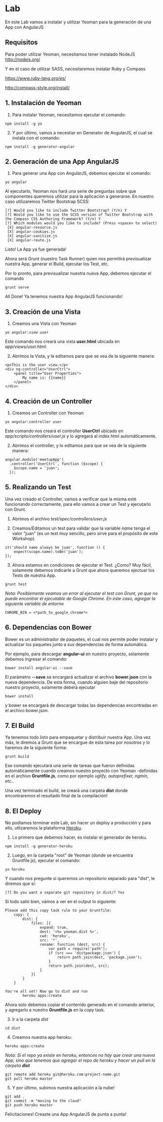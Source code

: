 # Lab
En este Lab vamos a instalar y utilizar Yeoman para la generación de una App con AngularJS

## Requisitos
Para poder utilizar Yeoman, necesitamos tener instalado NodeJS http://nodejs.org/

Y en el caso de utilizar SASS, necesitaremos instalar Ruby y Compass

https://www.ruby-lang.org/es/

http://compass-style.org/install/

## 1. Instalación de Yeoman
1. Para instalar Yeoman, necesitamos ejecutar el comando:

```
npm install -g yo
```

2. Y por último, vamos a necestiar en Generator de AngularJS, el cual se instala con el comando:

```
npm install -g generator-angular
```

## 2. Generación de una App AngularJS
1. Para generar una App con AngularJS, debemos ejecutar el comando:

```
yo angular
```

Al ejecutarlo, Yeoman nos hará una serie de preguntas sobre que componentes queremos utilizar para la aplicación a generarse. En nuestro caso utilizaremos Twitter Bootstrap SCSS:

```
[?] Would you like to include Twitter Bootstrap? (Y/n) Y
[?] Would you like to use the SCSS version of Twitter Bootstrap with the Compass CSS Authoring Framework? (Y/n) Y
[?] Which modules would you like to include? (Press <space> to select)
 [X] angular-resource.js
 [X] angular-cookies.js
 [X] angular-sanitize.js
 [X] angular-route.js
```

Listo! La App ya fue generada! 

Ahora será Grunt (nuestro Task Runner) quien nos permitirá previsualizar nuestra App, generar el Build, ejecutar los Test, etc.

Por lo pronto, para previsualizar nuestra nueva App, debemos ejecutar el comando

```
grunt serve
```

All Done! Ya tenemos nuestra App AngularJS funcionando!

## 3. Creación de una Vista

1. Creamos una Vista con Yeoman

```
yo angular:view user
```

Este comando nos creará una vista **user.html** ubicada en *app/views/user.html*.

2. Abrimos la Vista, y la editamos para que se vea de la siguiente manera:

```
<p>This is the user view.</p>
<div ng-controller="UserCtrl">
	<panel title="User Properties">
		My name is: {{name}}
	</panel>
</div>
```

## 4. Creación de un Controller

1. Creamos un Controller con Yeoman
```
yo angular:controller user
```
Este comando nos creará el controller **UserCtrl** ubicado en *app/scripts/controllers/user.js* y lo agregará al index.html automáticamente.

2. Abrimos el controller, y lo editamos para que se vea de la siguiente manera:

```
angular.module('meetupApp')
  .controller('UserCtrl', function ($scope) {
    $scope.name = 'juan';
  });
```

## 5. Realizando un Test

Una vez creado el Controller, vamos a verificar que la misma esté funcionando correctamente, para ello vamos a crear un Test y ejecutarlo con Grunt.

1. Abrimos el archivo *test/spec/controllers/user.js*

2. Creamos/Editamos un test para validar que la variable *name* tenga el valor "juan" (es un test muy sencillo, pero sirve para el propósito de este Workshop).

```
it('should name always be juan', function () {
	expect(scope.name).toBe('juan');
});
```

3. Ahora estamos en condiciones de ejecutar el Test. ¿Como? Muy fácil, solamente debemos indicarle a Grunt que ahora queremos ejectuar los Tests de nuestra App.

```
grunt test
```

*Nota: Posiblemente veamos un error al ejecutar el test con Grunt, ya que no puede encontrar el ejecutable de Google Chrome. En este caso, agregar la siguiente variable de entorno*

```
CHROME_BIN = <*path_to_google_chrome*>
```

## 6. Dependencias con Bower

Bower es un administrador de paquetes, el cual nos permite poder instalar y actualizar los paquetes junto a sus dependencias de forma automática.

Por ejemplo, para descargar **angular-ui** en nuestro proyecto, solamente debemos ingresar el comando:

```
bower install angular-ui --save
```

El parámetro **--save** se encargará actualizar el archivo **bower.json** con la nueva dependencia. De esta forma, cuando alguien baje del repositorio nuestro proyecto, solamente deberá ejecutar

```
bower install
```

y bower se encargará de descargar todas las dependencias encontradas en el archivo bower.json.

## 7. El Build

Ya tenemos todo listo para empaquetar y distribuir nuestra App. Una vez más, le diremos a Grunt que se encargue de esta tarea por nosotros y lo haremos de la siguiente forma:

```
grunt build
```

Ese comando ejecutará una serie de tareas que fueron definidas automáticamente cuando creamos nuestro proyecto con Yeoman -definidas en el archivo **Gruntfile.js**, como por ejemplo *uglify, autoprefixer, ngmin, etc.*.

Una vez terminado el build, se creará una carpeta **dist** donde encontraremos el resultado final de la compilación!

## 8. El Deploy
No podíamos terminar este Lab, sin hacer un deploy a producción y para ello, utlizaremos la plataforma [Heroku](https://www.heroku.com/).

1. Lo primero que debemos hacer, es instalar el generador de heroku.

```
npm install -g generator-heroku
```

2. Luego, en la carpeta "root" de Yeoman (donde se encuentra Gruntfile.js), ejecutar el comando:

```
yo heroku
```

Y cuando nos pregunte si queremos un repositorio separado para "dist", le diremos que sí:

```
[?] Do you want a separate git repository in dist/? Yes
```

Si todo salió bien, vamos a ver en el output lo siguiente:

```
Please add this copy task rule to your Gruntfile:
    copy: {
        dist: {
            files: [{
                expand: true,
                dest: '<%= yeoman.dist %>',
                cwd: 'heroku',
                src: '*',
                rename: function (dest, src) {
                    var path = require('path');
                    if (src === 'distpackage.json') {
                        return path.join(dest, 'package.json');
                    }
                    return path.join(dest, src);
                }
            }]
        }
    }

You're all set! Now go to dist and run
        heroku apps:create
```

Ahora solo debemos copiar el contenido generado en el comando anterior, y agregarlo a nuestro **Gruntfile.js** en la *copy* task.

3. Ir a la carpeta *dist*

```
cd dist
```

4. Creamos nuestra app heroku:

```
heroku apps:create
```

*Nota: Si el repo ya existe en heroku, entonces no hay que crear una nueva App, sino que tenemos que agregar el repo de heroku y hacer un pull en la carpeta **dist***

```
git remote add heroku git@heroku.com:project-name.git
git pull heroku master
```

5. Y por último, subimos nuestra aplicación a la nube!

```
git add .
git commit -m "moving to the cloud"
git push heroku master
```

Felicitaciones! Creaste una App AngularJS de punta a punta!